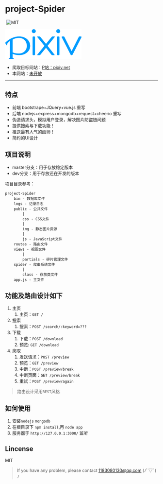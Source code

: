 # project-Spider

<p align="left">
	<img alt="" src="https://img.shields.io/badge/JavaScript-ES6-green.svg" />
	<img alt="MIT" src="https://img.shields.io/npm/l/express.svg" />
</p>

<img src="public/img/pixiv-logo.png" width="50%">

* 爬取目标网站：[P站：pixiv.net](http://www.pixiv.net/)
* 本网站：[未开放](http://www.izetta.cn/)

***

## 特点
* 前端 bootstrape+JQuery+vue.js 重写
* 后端 nodejs+express+mongodb+request+cheerio 重写
* 伪造请求头，模拟用户登录，解决图片防盗链问题
* 提供搜索与下载功能！
* 推送最有人气的画师！
* 简约的UI设计

## 项目说明
* master分支：用于存放稳定版本
* dev分支：用于存放还在开发的版本

项目目录参考：
```text
project-Spider
	bin - 数据库文件
	logs - 记录日志
	public - 公共文件
		|
		css - CSS文件
		|
		img - 静态图片资源
		|
		js - JavaScript文件
	routes - 路由文件
	views - 视图文件
		|
		partials - 碎片管理文件
	spider - 爬虫系统文件
		|
		class - 存放类文件
	app.js - 主文件
```

## 功能及路由设计如下
1. 主页
	1. 主页：`GET /`
2. 搜索
	1. 搜索：`POST /search/:keyword=???`
3. 下载
	1. 下载：`POST /download`
	2. 预览: `GET /download`
4. 爬取
	1. 发送请求：`POST /preview`
	2. 预览：`GET /preview`
	3. 中断：`POST /preview/break`
	4. 中断页面：`GET /preview/break`
	5. 重试：`POST /preview/again`

> 路由设计采用`REST`风格

## 如何使用
1. 安装`nodejs` `mongodb`
2. 在根目录下 `npm install`,再 `node app`
3. 服务器于 `http://127.0.0.1:3000/` 监听

## Lincense
MIT

> If you have any problem, please contact 1183080130@qq.com (ﾉﾟ▽ﾟ)ﾉ

